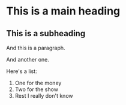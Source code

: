 This is a main heading
======================

This is a subheading
--------------------

And this is a paragraph.

And another one.

Here's a list:

1. One for the money
2. Two for the show
3. Rest I really don't know

